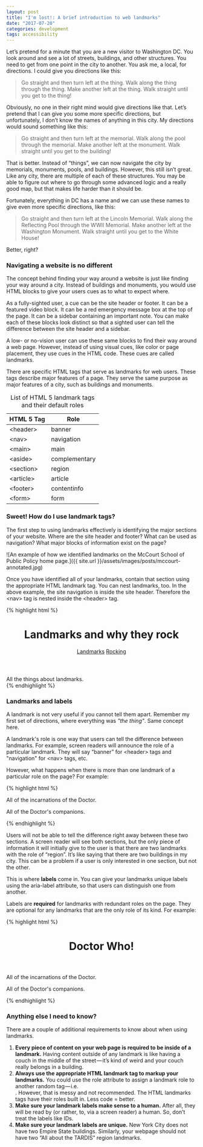 ```yaml
---
layout: post
title: "I'm lost!: A brief introduction to web landmarks"
date: "2017-07-20"
categories: development
tags: accessibility
---
```


Let’s pretend for a minute that you are a new visitor to Washington DC. You look around and see a lot of streets, buildings, and other structures. You need to get from one point in the city to another. You ask me, a local, for directions. I could give you directions like this:

<blockquote>
  <p>
    Go straight and then turn left at the thing. Walk along the thing through the thing. Make another left at the thing. Walk straight until you get to the thing!
  </p>
</blockquote>

Obviously, no one in their right mind would give directions like that. Let’s pretend that I can give you some more specific directions, but unfortunately, I don’t know the names of anything in this city. My directions would sound something like this:

<blockquote>
  <p>
    Go straight and then turn left at the memorial. Walk along the pool through the memorial. Make another left at the monument. Walk straight until you get to the building!
  </p>
</blockquote>

That is better. Instead of “things”, we can now navigate the city by memorials, monuments, pools, and buildings. However, this still isn’t great. Like any city, there are multiple of each of these structures. You may be able to figure out where to go through some advanced logic and a really good map, but that makes life harder than it should be.

Fortunately, everything in DC has a name and we can use these names to give even more specific directions, like this:

<blockquote>
  <p>
    Go straight and then turn left at the Lincoln Memorial. Walk along the Reflecting Pool through the WWII Memorial. Make another left at the Washington Monument. Walk straight until you get to the White House!
  </p>
</blockquote>

Better, right?

<h3>Navigating a website is no different</h3>

The concept behind finding your way around a website is just like finding your way around a city. Instead of buildings and monuments, you would use HTML blocks to give your users cues as to what to expect where.

As a fully-sighted user, a cue can be the site header or footer. It can be a featured video block. It can be a red emergency message box at the top of the page. It can be a sidebar containing an important note. You can make each of these blocks look distinct so that a sighted user can tell the difference between the site header and a sidebar.

A low- or no-vision user can use these same blocks to find their way around a web page. However, instead of using visual cues, like color or page placement, they use cues in the HTML code. These cues are called landmarks.

There are specific HTML tags that serve as landmarks for web users. These tags describe major features of a page. They serve the same purpose as major features of a city, such as buildings and monuments.

<table>
  <caption class="sr-only">List of HTML 5 landmark tags and their default roles</caption>

  <thead>
    <tr>
      <th>HTML 5 Tag</th>
      <th>Role</th>
    </tr>
  </thead>

  <tbody>
    <tr>
      <td>&lt;header&gt;</td>
      <td>banner</td>
    </tr>
    <tr>
      <td>&lt;nav&gt;</td>
      <td>navigation</td>
    </tr>
    <tr>
      <td>&lt;main&gt;</td>
      <td>main</td>
    </tr>
    <tr>
      <td>&lt;aside&gt;</td>
      <td>complementary</td>
    </tr>
    <tr>
      <td>&lt;section&gt;</td>
      <td>region</td>
    </tr>
    <tr>
      <td>&lt;article&gt;</td>
      <td>article</td>
    </tr>
    <tr>
      <td>&lt;footer&gt;</td>
      <td>contentinfo</td>
    </tr>
    <tr>
      <td>&lt;form&gt;</td>
      <td>form</td>
    </tr>
  </tbody>
</table>

<h3>Sweet! How do I use landmark tags?</h3>

The first step to using landmarks effectively is identifying the major sections of your website. Where are the site header and footer? What can be used as navigation? What major blocks of information exist on the page?

![An example of how we identified landmarks on the McCourt School of Public Policy home page.]({{ site.url }}/assets/images/posts/mccourt-annotated.jpg)

Once you have identified all of your landmarks, contain that section using the appropriate HTML landmark tag. You can nest landmarks, too. In the above example, the site navigation is inside the site header. Therefore the &lt;nav&gt; tag is nested inside the &lt;header&gt; tag.

{% highlight html %}
<header>
  <h1>Landmarks and why they rock</h1>
  <nav>
    <a href="#">Landmarks</a>
    <a href="#">Rocking</a>
  </nav>
</header>

<section>
  All the things about landmarks.
</section>
{% endhighlight %}

<h3>Landmarks and labels</h3>

A landmark is not very useful if you cannot tell them apart. Remember my first set of directions, where everything was <em>"the thing"</em>. Same concept here.

A landmark's role is one way that users can tell the difference between landmarks. For example, screen readers will announce the role of a particular landmark. They will say “banner” for &lt;header&gt; tags and "navigation" for &lt;nav&gt; tags, etc.

However, what happens when there is more than one landmark of a particular role on the page? For example:

{% highlight html %}
<section>
  <p>All of the incarnations of the Doctor.</p>
</section>

<section>
  <p>All of the Doctor's companions.</p>
</section>
{% endhighlight %}

Users will not be able to tell the difference right away between these two sections. A screen reader will see both sections, but the only piece of information it will initially give to the user is that there are two landmarks with the role of “region”. It’s like saying that there are two buildings in my city. This can be a problem if a user is only interested in one section, but not the other.

This is where <strong>labels</strong> come in. You can give your landmarks unique labels using the aria-label attribute, so that users can distinguish one from another.

Labels are <strong>required</strong> for landmarks with redundant roles on the page. They are optional for any landmarks that are the only role of its kind. For example:

{% highlight html %}
<header>
  <h1>Doctor Who!</h1>
</header>

<section aria-label="The Doctor">
  <p>All of the incarnations of the Doctor.</p>
</section>

<section aria-label="The Doctor's companions">
  <p>All of the Doctor's companions.</p>
</section>
{% endhighlight %}

<h3>Anything else I need to know?</h3>

There are a couple of additional requirements to know about when using landmarks.

<ol>
<li><b>Every piece of content on your web page is required to be inside of a landmark.</b> Having content outside of any landmark is like having a couch in the middle of the street — it’s kind of weird and your couch really belongs in a building.</li>
<li><b>Always use the appropriate HTML landmark tag to markup your landmarks.</b> You could use the role attribute to assign a landmark role to another random tag — i.e. <div role=”banner”>. However, that is messy and not recommended. The HTML landmarks tags have their roles built in. Less code = better.</li>
<li><b>Make sure your landmark labels make sense to a human.</b> After all, they will be read by (or rather, to, via a screen reader) a human. So, don’t treat the labels like IDs.</li>
<li><b>Make sure your landmark labels are unique.</b> New York City does not have two Empire State buildings. Similarly, your webpage should not have two “All about the TARDIS” region landmarks.</li>
</ol>
